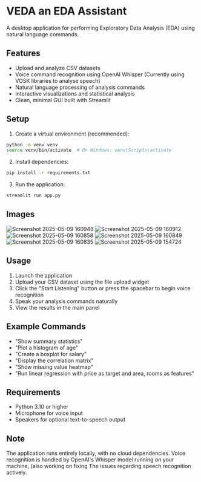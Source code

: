 # VEDA an EDA Assistant

A desktop application for performing Exploratory Data Analysis (EDA) using natural language commands.

## Features

- Upload and analyze CSV datasets
- Voice command recognition using OpenAI Whisper (Currently using VOSK libraries to analyse speech)
- Natural language processing of analysis commands
- Interactive visualizations and statistical analysis
- Clean, minimal GUI built with Streamlit

## Setup

1. Create a virtual environment (recommended):
```bash
python -m venv venv
source venv/bin/activate  # On Windows: venv\Scripts\activate
```

2. Install dependencies:
```bash
pip install -r requirements.txt
```

3. Run the application:
```bash
streamlit run app.py
```
## Images 
![Screenshot 2025-05-09 160948](https://github.com/user-attachments/assets/b0c44042-1608-4c8d-84a1-e092cc89627f)
![Screenshot 2025-05-09 160912](https://github.com/user-attachments/assets/68019efd-ec32-40b1-b5ce-e24ffc4bd1ea)
![Screenshot 2025-05-09 160858](https://github.com/user-attachments/assets/b91eff90-fb1f-487b-ae41-d1cf74c14c8d)
![Screenshot 2025-05-09 160849](https://github.com/user-attachments/assets/ef316050-7071-47f3-aaf6-6c1b15bc0271)
![Screenshot 2025-05-09 160835](https://github.com/user-attachments/assets/5180075d-afa1-461c-951b-8f10822861e8)
![Screenshot 2025-05-09 154724](https://github.com/user-attachments/assets/694c9218-b174-48e9-8c95-e5d6b4d85485)

## Usage

1. Launch the application
2. Upload your CSV dataset using the file upload widget
3. Click the "Start Listening" button or press the spacebar to begin voice recognition
4. Speak your analysis commands naturally
5. View the results in the main panel

## Example Commands

- "Show summary statistics"
- "Plot a histogram of age"
- "Create a boxplot for salary"
- "Display the correlation matrix"
- "Show missing value heatmap"
- "Run linear regression with price as target and area, rooms as features"

## Requirements

- Python 3.10 or higher
- Microphone for voice input
- Speakers for optional text-to-speech output

## Note

The application runs entirely locally, with no cloud dependencies. Voice recognition is handled by OpenAI's Whisper model running on your machine, (also working on fixing 
The issues regarding speech recognition actively. 
